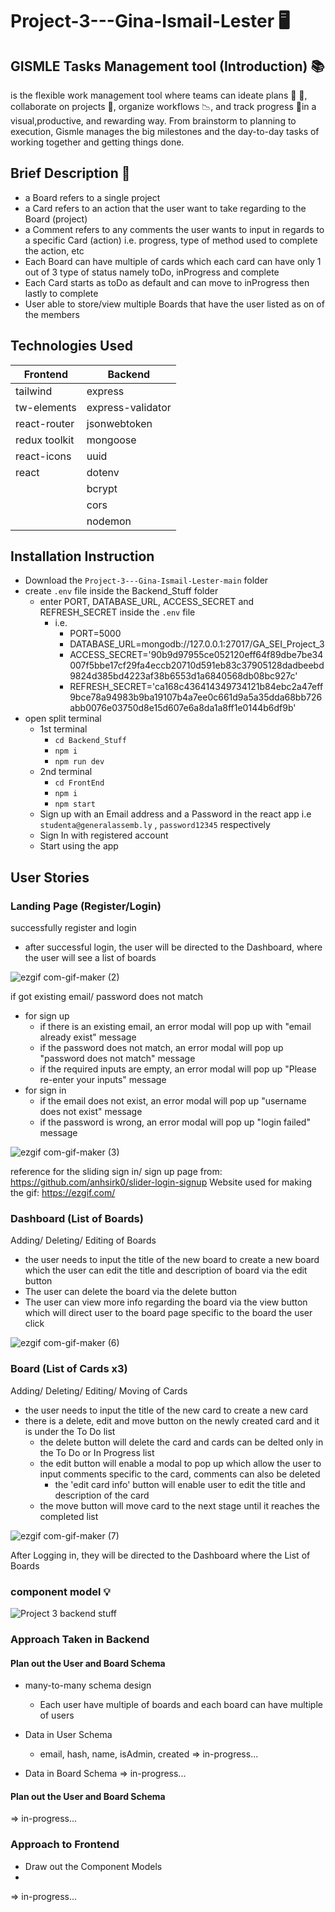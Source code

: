 # Project-3---Gina-Ismail-Lester :desktop_computer:

## GISMLE Tasks Management tool (Introduction) :books:

is the flexible work management tool where teams can ideate plans :memo:
:pencil:, collaborate on projects :file_folder:, organize workflows :chart_with_downwards_trend:, and track progress :round_pushpin:in a
visual,productive, and rewarding way. From brainstorm to planning to execution, Gismle manages the big milestones and the day-to-day tasks of working together and getting things done.

## Brief Description :page_facing_up:

- a Board refers to a single project
- a Card refers to an action that the user want to take regarding to the Board (project)
- a Comment refers to any comments the user wants to input in regards to a specific Card (action) i.e. progress, type of method used to complete the action, etc
- Each Board can have multiple of cards which each card can have only 1 out of 3 type of status namely toDo, inProgress and complete
- Each Card starts as toDo as default and can move to inProgress then lastly to complete
- User able to store/view multiple Boards that have the user listed as on of the members

## Technologies Used

|Frontend     |Backend          |
| ------------|-----------------|
|tailwind     |express          |
|tw-elements  |express-validator|
|react-router |jsonwebtoken     |
|redux toolkit|mongoose         |
|react-icons  |uuid             |
|react        |dotenv           |
|             |bcrypt           |
|             |cors             |
|             |nodemon          |

## Installation Instruction

- Download the `Project-3---Gina-Ismail-Lester-main` folder
- create `.env` file inside the Backend_Stuff folder
  - enter PORT, DATABASE_URL, ACCESS_SECRET and REFRESH_SECRET inside the  `.env` file
    - i.e. 
      - PORT=5000
      - DATABASE_URL=mongodb://127.0.0.1:27017/GA_SEI_Project_3
      - ACCESS_SECRET='90b9d97955ce052120eff64f89dbe7be34007f5bbe17cf29fa4eccb20710d591eb83c37905128dadbeebd9824d385bd4223af38b6553d1a6840568db08bc927c'
      - REFRESH_SECRET='ca168c436414349734121b84ebc2a47eff9bce78a94983b9ba19107b4a7ee0c661d9a5a35dda68bb726abb0076e03750d8e15d607e6a8da1a8ff1e0144b6df9b'
- open split terminal
  - 1st terminal 
    - `cd Backend_Stuff`
    - `npm i`
    - `npm run dev`
  - 2nd terminal
    - `cd FrontEnd`
    - `npm i`
    - `npm start`
  - Sign up with an Email address and a Password in the react app i.e `studenta@generalassemb.ly` ,  `password12345` respectively
  - Sign In with registered account
  - Start using the app

## User Stories

### Landing Page (Register/Login)

successfully register and login
- after successful login, the user will be directed to the Dashboard, where the user will see a list of boards

![ezgif com-gif-maker (2)](https://user-images.githubusercontent.com/44399805/180629510-fdae5495-3e2f-424c-bfcb-f3982f62e869.gif)

if got existing email/ password does not match
- for sign up
  - if there is an existing email, an error modal will pop up with "email already exist" message
  - if the password does not match, an error modal will pop up "password does not match" message
  - if the required inputs are empty, an error modal will pop up "Please re-enter your inputs" message
- for sign in
  - if the email does not exist, an error modal will pop up "username does not exist" message
  - if the password is wrong, an error modal will pop up "login failed" message

![ezgif com-gif-maker (3)](https://user-images.githubusercontent.com/44399805/180629693-3b218b88-4b3c-4abb-8a1d-5f92f7703021.gif)

reference for the sliding sign in/ sign up page from: https://github.com/anhsirk0/slider-login-signup
Website used for making the gif: https://ezgif.com/


### Dashboard (List of Boards)

Adding/ Deleting/ Editing of Boards
- the user needs to input the title of the new board to create a new board which the user can edit the title and description of board via the edit button
- The user can delete the board via the delete button
- The user can view more info regarding the board via the view button which will direct user to the board page specific to the board the user click


![ezgif com-gif-maker (6)](https://user-images.githubusercontent.com/44399805/180630564-45f866c0-afd7-497e-bb04-6d976f127a7a.gif)

### Board (List of Cards x3)

Adding/ Deleting/ Editing/ Moving of Cards
- the user needs to input the title of the new card to create a new card
- there is a delete, edit and move button on the newly created card and it is under the To Do list
  - the delete button will delete the card and cards can be delted only in the To Do or In Progress list
  - the edit button will enable a modal to pop up which allow the user to input comments specific to the card, comments can also be deleted
    - the 'edit card info' button will enable user to edit the title and description of the card
  - the move button will move card to the next stage until it reaches the completed list

![ezgif com-gif-maker (7)](https://user-images.githubusercontent.com/44399805/180639839-baa545f0-dd59-42cc-a763-43c51dbbd224.gif)




After Logging in, they will be directed to the Dashboard where the List of Boards

### component model :bulb:
![Project 3 backend stuff](https://user-images.githubusercontent.com/44399805/180625949-e63ee2f9-3898-400b-9c78-26cdb462482d.png)


### Approach Taken in Backend

#### Plan out the User and Board Schema

- many-to-many schema design
  - Each user have multiple of boards and each board can have multiple of users

- Data in User Schema
  - email, hash, name, isAdmin, created
  => in-progress...

- Data in Board Schema
=> in-progress...

#### Plan out the User and Board Schema

=> in-progress...


### Approach to Frontend

- Draw out the Component Models
- 
=> in-progress...

